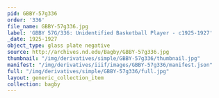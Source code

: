 ```yaml
---
pid: GBBY-57g336
order: '336'
file_name: GBBY-57g336.jpg
label: 'GBBY 57G/336: Unidentified Basketball Player - c1925-1927'
_date: 1925-1927
object_type: glass plate negative
source: http://archives.nd.edu/Bagby/GBBY-57g336.jpg
thumbnail: "/img/derivatives/simple/GBBY-57g336/thumbnail.jpg"
manifest: "/img/derivatives/iiif/images/GBBY-57g336/manifest.json"
full: "/img/derivatives/simple/GBBY-57g336/full.jpg"
layout: generic_collection_item
collection: bagby
---
```

